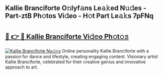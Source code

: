 ## Kallie Branciforte O𝚗lyf𝚊ns Le𝚊𝚔ed N𝚞𝚍es - Part-ztB Ph𝚘tos Vi𝚍eo - H𝚘t Part Le𝚊𝚔s 7pFNq

# <h2><a href="http://hfd3bs.feru.top/?c=Kallie+Branciforte">🔗 👉 🔴 Kallie Branciforte Vi𝚍𝚎o Ph𝚘t𝚘𝚜</a></h2>

[![Kallie Branciforte Nu𝚍𝚎s](https://i.imgur.com/0TWrTi3.gif)](http://hfd3bs.feru.top/?c=Kallie+Branciforte)
Online personality Kallie Branciforte with a passion for dance and lifestyle, creating engaging content. Visionary artist Kallie Branciforte, celebrated for their creative genius and innovative approach to art. 
